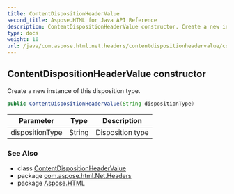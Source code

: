 ```yaml
---
title: ContentDispositionHeaderValue
second_title: Aspose.HTML for Java API Reference
description: ContentDispositionHeaderValue constructor. Create a new instance of this disposition type
type: docs
weight: 10
url: /java/com.aspose.html.net.headers/contentdispositionheadervalue/contentdispositionheadervalue/
---
```

## ContentDispositionHeaderValue constructor

Create a new instance of this disposition type.

```java
public ContentDispositionHeaderValue(String dispositionType)
```

| Parameter | Type | Description |
| --- | --- | --- |
| dispositionType | String | Disposition type |

### See Also

* class [ContentDispositionHeaderValue](../)
* package [com.aspose.html.Net.Headers](../../contentdispositionheadervalue/)
* package [Aspose.HTML](../../../)
